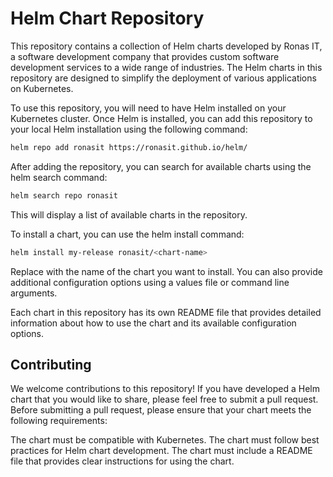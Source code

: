 # Helm Chart Repository

This repository contains a collection of Helm charts developed by Ronas IT, a software development company that provides custom software development services to a wide range of industries. The Helm charts in this repository are designed to simplify the deployment of various applications on Kubernetes.

To use this repository, you will need to have Helm installed on your Kubernetes cluster. Once Helm is installed, you can add this repository to your local Helm installation using the following command:

```sh
helm repo add ronasit https://ronasit.github.io/helm/
```

After adding the repository, you can search for available charts using the helm search command:

```sh
helm search repo ronasit
```

This will display a list of available charts in the repository.

To install a chart, you can use the helm install command:

```sh
helm install my-release ronasit/<chart-name>
```

Replace <chart-name> with the name of the chart you want to install. You can also provide additional configuration options using a values file or command line arguments.

Each chart in this repository has its own README file that provides detailed information about how to use the chart and its available configuration options.

## Contributing

We welcome contributions to this repository! If you have developed a Helm chart that you would like to share, please feel free to submit a pull request. Before submitting a pull request, please ensure that your chart meets the following requirements:

The chart must be compatible with Kubernetes.
The chart must follow best practices for Helm chart development.
The chart must include a README file that provides clear instructions for using the chart.
